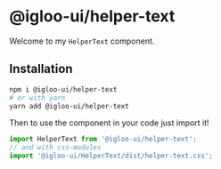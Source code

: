# @igloo-ui/helper-text

Welcome to my `HelperText` component.

## Installation

```sh
npm i @igloo-ui/helper-text
# or with yarn
yarn add @igloo-ui/helper-text
```

Then to use the component in your code just import it!

```js
import HelperText from '@igloo-ui/helper-text';
// and with css-modules
import '@igloo-ui/HelperText/dist/helper-text.css';
```
